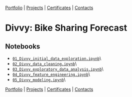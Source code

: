 [Portfolio](https://github.com/daluchkin/data-analyst-portfolio) |  [Projects](https://github.com/daluchkin/data-analyst-portfolio/blob/main/projects.md) | [Certificates](https://github.com/daluchkin/data-analyst-portfolio/blob/main/certificates.md) | [Contacts](https://github.com/daluchkin/data-analyst-portfolio#my_contacts)

# Divvy: Bike Sharing Forecast

## Notebooks
+ [`01_Divvy_initial_data_exploration.ipynb`](./01_Divvy_initial_data_exploration.ipynb)\
+ [`02_Divvy_data_cleaning.ipynb`](./02_Divvy_data_cleaning.ipynb)\
+ [`03_Divvy_exploratory_data_analysis.ipynb`](./03_Divvy_exploratory_data_analysis.ipynb)\
+ [`04_Divvy_feature_engineering.ipynb`](./04_Divvy_feature_engineering.ipynb)\
+ [`05_Divvy_modeling.ipynb`](./05_Divvy_modeling.ipynb)\

[Portfolio](https://github.com/daluchkin/data-analyst-portfolio) |  [Projects](https://github.com/daluchkin/data-analyst-portfolio/blob/main/projects.md) | [Certificates](https://github.com/daluchkin/data-analyst-portfolio/blob/main/certificates.md) | [Contacts](https://github.com/daluchkin/data-analyst-portfolio#my_contacts)